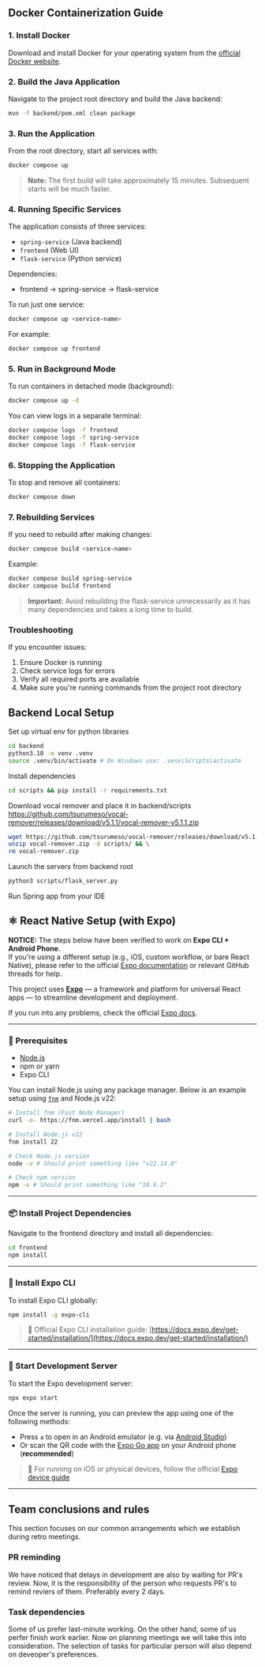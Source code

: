 ## Docker Containerization Guide

### 1. Install Docker

Download and install Docker for your operating system from the [official Docker website](https://docs.docker.com/get-docker/).

### 2. Build the Java Application

Navigate to the project root directory and build the Java backend:

```bash
mvn -f backend/pom.xml clean package
```

### 3. Run the Application

From the root directory, start all services with:

```bash
docker compose up
```

> **Note:** The first build will take approximately 15 minutes. Subsequent starts will be much faster.

### 4. Running Specific Services

The application consists of three services:

- `spring-service` (Java backend)
- `frontend` (Web UI)
- `flask-service` (Python service)

Dependencies:

- frontend → spring-service → flask-service

To run just one service:

```bash
docker compose up <service-name>
```

For example:

```bash
docker compose up frontend
```

### 5. Run in Background Mode

To run containers in detached mode (background):

```bash
docker compose up -d
```

You can view logs in a separate terminal:

```bash
docker compose logs -f frontend
docker compose logs -f spring-service
docker compose logs -f flask-service
```

### 6. Stopping the Application

To stop and remove all containers:

```bash
docker compose down
```

### 7. Rebuilding Services

If you need to rebuild after making changes:

```bash
docker compose build <service-name>
```

Example:

```bash
docker compose build spring-service
docker compose build frontend
```

> **Important:** Avoid rebuilding the flask-service unnecessarily as it has many dependencies and takes a long time to build.

### Troubleshooting

If you encounter issues:

1. Ensure Docker is running
2. Check service logs for errors
3. Verify all required ports are available
4. Make sure you're running commands from the project root directory

## Backend Local Setup
Set up virtual env for python libraries

```bash
cd backend
python3.10 -m venv .venv
source .venv/bin/activate # On Windows use: .venv\Scripts\activate
```
Install dependencies
```bash
cd scripts && pip install -r requirements.txt
```
Download vocal remover and place it in backend/scripts 
https://github.com/tsurumeso/vocal-remover/releases/download/v5.1.1/vocal-remover-v5.1.1.zip
```bash
wget https://github.com/tsurumeso/vocal-remover/releases/download/v5.1.1/vocal-remover-v5.1.1.zip -O vocal-remover.zip && \
unzip vocal-remover.zip -d scripts/ && \
rm vocal-remover.zip
```
Launch the servers from backend root
```bash
python3 scripts/flask_server.py
```
Run Spring app from your IDE


## ⚛️ React Native Setup (with Expo)

**NOTICE:** The steps below have been verified to work on **Expo CLI + Android Phone**.  
If you're using a different setup (e.g., iOS, custom workflow, or bare React Native), please refer to the official [Expo documentation](https://docs.expo.dev/get-started/start-developing/) or relevant GitHub threads for help.

This project uses **[Expo](https://expo.dev/)** — a framework and platform for universal React apps — to streamline development and deployment.

If you run into any problems, check the official [Expo docs](https://docs.expo.dev/get-started/start-developing/).

---

### 🧱 Prerequisites

- [Node.js](https://nodejs.org/en/)
- npm or yarn
- Expo CLI

You can install Node.js using any package manager. Below is an example setup using [`fnm`](https://github.com/Schniz/fnm) and Node.js v22:

```bash
# Install fnm (Fast Node Manager)
curl -o- https://fnm.vercel.app/install | bash

# Install Node.js v22
fnm install 22

# Check Node.js version
node -v # Should print something like "v22.14.0"

# Check npm version
npm -v # Should print something like "10.9.2"
```

---

### 📦 Install Project Dependencies

Navigate to the frontend directory and install all dependencies:

```bash
cd frontend
npm install
```

---

### 🚀 Install Expo CLI

To install Expo CLI globally:

```bash
npm install -g expo-cli
```

> 📘 Official Expo CLI installation guide: [https://docs.expo.dev/get-started/installation/](https://docs.expo.dev/get-started/installation/)

---

### 🧪 Start Development Server

To start the Expo development server:

```bash
npx expo start
```

Once the server is running, you can preview the app using one of the following methods:

- Press `a` to open in an Android emulator (e.g. via [Android Studio](https://developer.android.com/studio))
- Or scan the QR code with the [Expo Go app](https://play.google.com/store/apps/details?id=host.exp.exponent&pli=1) on your Android phone (**recommended**)

> 📘 For running on iOS or physical devices, follow the official [Expo device guide](https://docs.expo.dev/workflow/run-on-device/)

---

## Team conclusions and rules 
This section focuses on our common arrangements which we establish during retro meetings.
### PR reminding
We have noticed that delays in development are also by waiting for PR's review.
Now, it is the responsibility of the person who requests PR's to remind reviers of them. Preferably every 2 days.
### Task dependencies
Some of us prefer last-minute working. On the other hand, some of us perfer finish work earlier. 
Now on planning meetings we will take this into consideration. The selection of tasks for particular person will also depend on deveoper's preferences.
